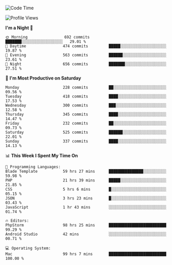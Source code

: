 <!--START_SECTION:waka-->
![Code Time](http://img.shields.io/badge/Code%20Time-1%2C471%20hrs%209%20mins-blue)

![Profile Views](http://img.shields.io/badge/Profile%20Views-11-blue)

**I'm a Night 🦉** 

```text
🌞 Morning                692 commits         ███████░░░░░░░░░░░░░░░░░░   29.01 % 
🌆 Daytime                474 commits         █████░░░░░░░░░░░░░░░░░░░░   19.87 % 
🌃 Evening                563 commits         ██████░░░░░░░░░░░░░░░░░░░   23.61 % 
🌙 Night                  656 commits         ███████░░░░░░░░░░░░░░░░░░   27.51 % 
```
📅 **I'm Most Productive on Saturday** 

```text
Monday                   228 commits         ██░░░░░░░░░░░░░░░░░░░░░░░   09.56 % 
Tuesday                  418 commits         ████░░░░░░░░░░░░░░░░░░░░░   17.53 % 
Wednesday                300 commits         ███░░░░░░░░░░░░░░░░░░░░░░   12.58 % 
Thursday                 345 commits         ████░░░░░░░░░░░░░░░░░░░░░   14.47 % 
Friday                   232 commits         ██░░░░░░░░░░░░░░░░░░░░░░░   09.73 % 
Saturday                 525 commits         ██████░░░░░░░░░░░░░░░░░░░   22.01 % 
Sunday                   337 commits         ████░░░░░░░░░░░░░░░░░░░░░   14.13 % 
```


📊 **This Week I Spent My Time On** 

```text
💬 Programming Languages: 
Blade Template           59 hrs 27 mins      ███████████████░░░░░░░░░░   59.98 % 
PHP                      21 hrs 39 mins      █████░░░░░░░░░░░░░░░░░░░░   21.85 % 
CSS                      5 hrs 6 mins        █░░░░░░░░░░░░░░░░░░░░░░░░   05.15 % 
JSON                     3 hrs 23 mins       █░░░░░░░░░░░░░░░░░░░░░░░░   03.43 % 
JavaScript               1 hr 43 mins        ░░░░░░░░░░░░░░░░░░░░░░░░░   01.74 % 

🔥 Editors: 
PhpStorm                 98 hrs 25 mins      █████████████████████████   99.29 % 
Android Studio           42 mins             ░░░░░░░░░░░░░░░░░░░░░░░░░   00.71 % 

💻 Operating System: 
Mac                      99 hrs 7 mins       █████████████████████████   100.00 % 
```


<!--END_SECTION:waka-->
